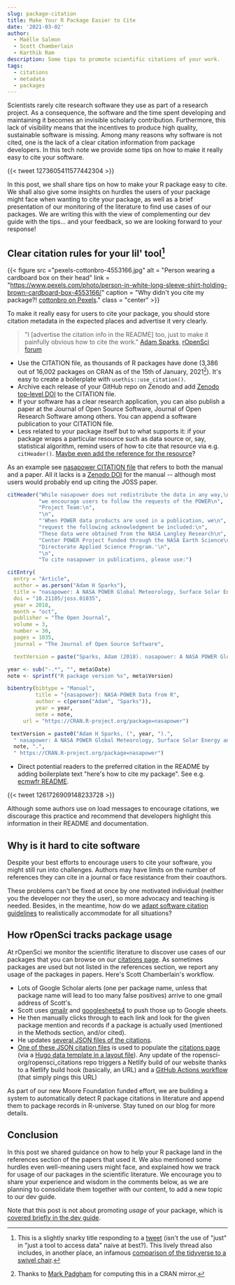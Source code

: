```yaml
---
slug: package-citation
title: Make Your R Package Easier to Cite
date: '2021-03-02'
author:
  - Maëlle Salmon
  - Scott Chamberlain
  - Karthik Ram
description: Some tips to promote scientific citations of your work.
tags:
  - citations
  - metadata
  - packages
---
```


Scientists rarely cite research software they use as part of a research project. As a consequence, the software and the time spent developing and maintaining it becomes an invisible scholarly contribution. Furthermore, this lack of visibility means that the incentives to produce high quality, sustainable software is missing. Among many reasons why software is not cited, one is the lack of a clear citation information from package developers. In this tech note we provide some tips on how to make it really easy to cite your software.


{{< tweet 1273605411577442304 >}}

In this post, we shall share tips on how to make your R package easy to cite.
We shall also give some insights on hurdles the users of your package might face when wanting to cite your package, as well as a brief presentation of our monitoring of the literature to find use cases of our packages.
We are writing this with the view of complementing our dev guide with the tips... and your feedback, so we are looking forward to your response!

## Clear citation rules for your lil' tool[^liltool]

<!--html_preserve-->
{{< figure src ="pexels-cottonbro-4553166.jpg" alt = "Person wearing a cardboard box on their head" link = "https://www.pexels.com/photo/person-in-white-long-sleeve-shirt-holding-brown-cardboard-box-4553166/" caption = "Why didn't you cite my package?! [cottonbro on Pexels](https://www.pexels.com/photo/person-in-white-long-sleeve-shirt-holding-brown-cardboard-box-4553166/)." class = "center" >}}
<!--/html_preserve-->

To make it really easy for users to cite your package, you should store citation metadata in the expected places and advertise it very clearly.

> "I [advertise the citation info in the README] too, just to make it painfully obvious how to cite the work." [Adam Sparks](/author/adam-sparks/), [rOpenSci forum](https://discuss.ropensci.org/t/should-the-ropensci-dev-guide-include-package-citation-best-practices/1551/18)

* Use the CITATION file, as thousands of R packages have done (3,386 out of 16,002 packages on CRAN as of the 15th of January, 2021[^thxmark]). It's easy to create a boilerplate with `usethis::use_citation()`.
* Archive each release of your GitHub repo on Zenodo and add [Zenodo top-level DOI](https://help.zenodo.org/#versioning) to the CITATION file.
* If your software has a clear research application, you can also publish a paper at the Journal of Open Source Software, Journal of Open Research Software among others. You can append a software publication to your CITATION file.
* Less related to your package itself but to what supports it: if your package wraps a particular resource such as data source or, say, statistical algorithm, remind users of how to cite that resource via e.g. `citHeader()`. [Maybe even add the reference for the resource](https://discuss.ropensci.org/t/citation-of-original-article-when-implementing-specific-methods/2312)?  

[^thxmark]: Thanks to [Mark Padgham](/author/mark-padgham/) for computing this in a CRAN mirror.

As an example see [nasapower CITATION file](https://github.com/ropensci/nasapower/blob/master/inst/CITATION) that refers to both the manual and a paper.
All it lacks is a [Zenodo DOI](https://discuss.ropensci.org/t/should-the-ropensci-dev-guide-include-package-citation-best-practices/1551/15) for the manual -- although most users would probably end up citing the JOSS paper.

```r
citHeader("While nasapower does not redistribute the data in any way,\n",
          "we encourage users to follow the requests of the POWER\n",
          "Project Team:\n",
          "\n",
          "'When POWER data products are used in a publication, we\n",
          "request the following acknowledgment be included:\n",
          "These data were obtained from the NASA Langley Research\n",
          "Center POWER Project funded through the NASA Earth Science\n",
          "Directorate Applied Science Program.'\n",
          "\n",
          "To cite nasapower in publications, please use:")

citEntry(
  entry = "Article",
  author = as.person("Adam H Sparks"),
  title = "nasapower: A NASA POWER Global Meteorology, Surface Solar Energy and Climatology Data Client for R",
  doi = "10.21105/joss.01035",
  year = 2018,
  month = "oct",
  publisher = "The Open Journal",
  volume = 3,
  number = 30,
  pages = 1035,
  journal = "The Journal of Open Source Software",

  textVersion = paste("Sparks, Adam (2018). nasapower: A NASA POWER Global Meteorology, Surface Solar Energy and Climatology Data Client for R. Journal of Open Source Software, 3(30), 1035, https://doi.org/10.21105/joss.01035"))

year <- sub("-.*", "", meta$Date)
note <- sprintf("R package version %s", meta$Version)

bibentry(bibtype = "Manual",
         title = "{nasapower}: NASA-POWER Data from R",
         author = c(person("Adam", "Sparks")),
         year = year,
         note = note,
	 url = "https://CRAN.R-project.org/package=nasapower")

 textVersion = paste0("Adam H Sparks, (", year, ").",
  " nasapower: A NASA POWER Global Meteorology, Surface Solar Energy and Climatology Data Client for R. ",
  note, ".",
  " https://CRAN.R-project.org/package=nasapower")
```

* Direct potential readers to the preferred citation in the README by adding boilerplate text "here's how to cite my package". See e.g. [ecmwfr README](https://github.com/bluegreen-labs/ecmwfr#how-to-cite-this-package-in-your-article).

{{< tweet 1261726909148233728 >}}

Although some authors use on load messages to encourage citations, we discourage this practice and recommend that developers highlight this information in their README and documentation.

## Why is it hard to cite software

Despite your best efforts to encourage users to cite your software, you might still run into challenges. Authors may have limits on the number of references they can cite in a journal or face resistance from their coauthors.

These problems can't be fixed at once by one motivated individual (neither you the developer nor they the user), so more advocacy and teaching is needed. Besides, in the meantime, how do we [adapt software citation guidelines](https://twitter.com/EikoFried/status/1197556604075466753) to realistically accommodate for all situations?

## How rOpenSci tracks package usage

At rOpenSci we monitor the scientific literature to discover use cases of our packages that you can browse on our [citations page](/citations).
As sometimes packages are used but not listed in the references section, we report any usage of the packages in papers.
Here's Scott Chamberlain's workflow.

* Lots of Google Scholar alerts (one per package name, unless that package name will lead to too many false positives) arrive to one gmail address of Scott's.
* Scott uses [gmailr](https://gmailr.r-lib.org/) and [googlesheets4](https://googlesheets4.tidyverse.org/) to push those up to Google sheets.
* He then manually clicks through to each link and look for the given package mention and records if a package is actually used (mentioned in the Methods section, and/or cited).
* He updates [several JSON files of the citations](https://github.com/ropensci-org/ropensci_citations/).
* [One of these JSON citation files](https://github.com/ropensci-org/ropensci_citations/blob/master/citations_all_parts_clean.json) is used to populate the [citations page](/citations) (via a [Hugo data template in a layout file](https://github.com/ropensci/roweb3/blob/master/themes/ropensci/layouts/citations/list.html)). Any update of the ropensci-org/ropensci_citations repo triggers a Netlify build of our website thanks to a Netlify build hook (basically, an URL) and a [GitHub Actions workflow](https://github.com/ropensci-org/ropensci_citations/blob/master/.github/workflows/rebuild-roweb3.yml) (that simply pings this URL)

As part of our new Moore Foundation funded effort, we are building a system to automatically detect R package citations in literature and append them to package records in R-universe. Stay tuned on our blog for more details.

## Conclusion

In this post we shared guidance on how to help your R package land in the references section of the papers that used it.
We also mentioned some hurdles even well-meaning users might face, and explained how we track for usage of our packages in the scientific literature.
We encourage you to share your experience and wisdom in the comments below, as we are planning to consolidate them together with our content, to add a new topic to our dev guide.

Note that this post is not about promoting _usage_ of your package, which is [covered briefly in the dev guide](https://devguide.ropensci.org/marketing.html).

[^f1000]: Katz DS, Chue Hong NP, Clark T et al. Recognizing the value of software: a software citation guide [version 2; peer review: 2 approved]. F1000Research 2021, 9:1257 (https://doi.org/10.12688/f1000research.26932.2)
[^liltool]: This is a slightly snarky title responding to a [tweet](https://twitter.com/sk_emptyset/status/1261729463613693952) (isn't the use of "just" in "just a tool to access data" naive at best?). This lively thread also includes, in another place, an infamous [comparison of the tidyverse to a swivel chair](https://twitter.com/georgemsavva/status/1197122359515373574).
